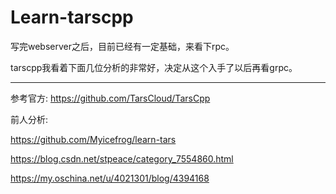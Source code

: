 # Learn-tarscpp

写完webserver之后，目前已经有一定基础，来看下rpc。

tarscpp我看着下面几位分析的非常好，决定从这个入手了以后再看grpc。

---

参考官方: https://github.com/TarsCloud/TarsCpp

前人分析: 

https://github.com/Myicefrog/learn-tars

https://blog.csdn.net/stpeace/category_7554860.html

https://my.oschina.net/u/4021301/blog/4394168

